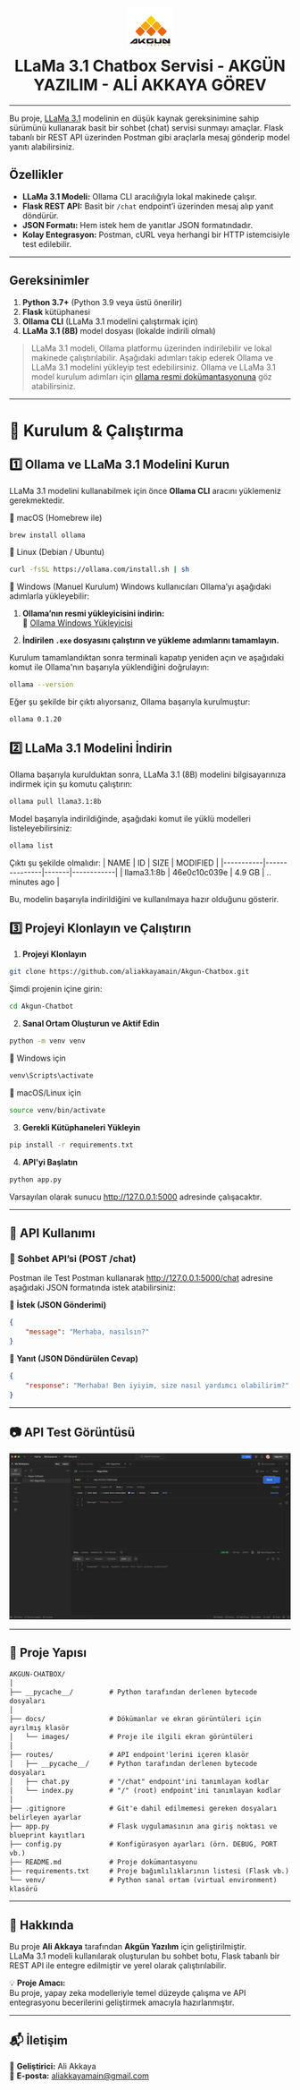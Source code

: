 <h1 align="center">
  <img src="docs/images/akgunicon.png" width="80">  
  <br>
  LLaMa 3.1 Chatbox Servisi - AKGÜN YAZILIM - ALİ AKKAYA GÖREV
</h1>

---

Bu proje, [LLaMa 3.1](https://ollama.com/library/llama3.1:8b) modelinin en düşük kaynak gereksinimine sahip sürümünü kullanarak basit bir sohbet (chat) servisi sunmayı amaçlar. Flask tabanlı bir REST API üzerinden Postman gibi araçlarla mesaj gönderip model yanıtı alabilirsiniz.

## Özellikler

- **LLaMa 3.1 Modeli:** Ollama CLI aracılığıyla lokal makinede çalışır.
- **Flask REST API:** Basit bir `/chat` endpoint’i üzerinden mesaj alıp yanıt döndürür.
- **JSON Formatı:** Hem istek hem de yanıtlar JSON formatındadır.
- **Kolay Entegrasyon:** Postman, cURL veya herhangi bir HTTP istemcisiyle test edilebilir.

---

## Gereksinimler

1. **Python 3.7+** (Python 3.9 veya üstü önerilir)
2. **Flask** kütüphanesi
3. **Ollama CLI** (LLaMa 3.1 modelini çalıştırmak için)
4. **LLaMa 3.1 (8B)** model dosyası (lokalde indirili olmalı)

> LLaMa 3.1 modeli, Ollama platformu üzerinden indirilebilir ve lokal makinede çalıştırılabilir. Aşağıdaki adımları takip ederek Ollama ve LLaMa 3.1 modelini yükleyip test edebilirsiniz.
> Ollama ve LLaMa 3.1 model kurulum adımları için [ollama resmi dokümantasyonuna](https://ollama.com/library/llama3.1) göz atabilirsiniz.

---

# 🚀 Kurulum & Çalıştırma

## 1️⃣ Ollama ve LLaMa 3.1 Modelini Kurun
LLaMa 3.1 modelini kullanabilmek için önce **Ollama CLI** aracını yüklemeniz gerekmektedir.

📌 macOS (Homebrew ile)
```bash
brew install ollama
```
📌 Linux (Debian / Ubuntu)
```bash
curl -fsSL https://ollama.com/install.sh | sh
```
📌 Windows (Manuel Kurulum)
Windows kullanıcıları Ollama’yı aşağıdaki adımlarla yükleyebilir:

1. **Ollama’nın resmi yükleyicisini indirin:**  
   🔗 [Ollama Windows Yükleyicisi](https://ollama.com/download/windows)

2. **İndirilen `.exe` dosyasını çalıştırın ve yükleme adımlarını tamamlayın.**


Kurulum tamamlandıktan sonra terminali kapatıp yeniden açın ve aşağıdaki komut ile Ollama'nın başarıyla yüklendiğini doğrulayın:
```bash
ollama --version
```
Eğer şu şekilde bir çıktı alıyorsanız, Ollama başarıyla kurulmuştur:
```bash
ollama 0.1.20
```

## 2️⃣ LLaMa 3.1 Modelini İndirin
Ollama başarıyla kurulduktan sonra, LLaMa 3.1 (8B) modelini bilgisayarınıza indirmek için şu komutu çalıştırın:
```bash
ollama pull llama3.1:8b
```
Model başarıyla indirildiğinde, aşağıdaki komut ile yüklü modelleri listeleyebilirsiniz:
```bash
ollama list
```
Çıktı şu şekilde olmalıdır:
| NAME      | ID             | SIZE  | MODIFIED    |
|-----------|---------------|-------|------------|
| llama3.1:8b | 46e0c10c039e | 4.9 GB | .. minutes ago |

Bu, modelin başarıyla indirildiğini ve kullanılmaya hazır olduğunu gösterir.


## 3️⃣ Projeyi Klonlayın ve Çalıştırın
1. **Projeyi Klonlayın**
```bash
git clone https://github.com/aliakkayamain/Akgun-Chatbox.git
```
Şimdi projenin içine girin:
```bash
cd Akgun-Chatbot
```

2. **Sanal Ortam Oluşturun ve Aktif Edin**
```bash
python -m venv venv
```
📌 Windows için
```bash
venv\Scripts\activate
```
📌 macOS/Linux için
```bash
source venv/bin/activate
```

3. **Gerekli Kütüphaneleri Yükleyin**
```bash
pip install -r requirements.txt
```

4. **API'yi Başlatın**
```bash
python app.py
```
Varsayılan olarak sunucu http://127.0.0.1:5000 adresinde çalışacaktır.

---

## 💬 API Kullanımı

### 📌 Sohbet API’si (POST /chat)

Postman ile Test
Postman kullanarak http://127.0.0.1:5000/chat adresine aşağıdaki JSON formatında istek atabilirsiniz:

🔹 **İstek (JSON Gönderimi)**  
```json
{
    "message": "Merhaba, nasılsın?"
}
```

🔹 **Yanıt (JSON Döndürülen Cevap)**
```json
{
    "response": "Merhaba! Ben iyiyim, size nasıl yardımcı olabilirim?"
}
```

---

## 📷 API Test Görüntüsü
![Postman Testi](docs/images/screen_shot2.png)

---

## 📂 Proje Yapısı
```
AKGUN-CHATBOX/
│
├── __pycache__/         # Python tarafından derlenen bytecode dosyaları
│
├── docs/                # Dökümanlar ve ekran görüntüleri için ayrılmış klasör
│   └── images/          # Proje ile ilgili ekran görüntüleri
│
├── routes/              # API endpoint'lerini içeren klasör
│   ├── __pycache__/     # Python tarafından derlenen bytecode dosyaları
│   ├── chat.py          # "/chat" endpoint'ini tanımlayan kodlar
│   └── index.py         # "/" (root) endpoint'ini tanımlayan kodlar
│
├── .gitignore           # Git'e dahil edilmemesi gereken dosyaları belirleyen ayarlar
├── app.py               # Flask uygulamasının ana giriş noktası ve blueprint kayıtları
├── config.py            # Konfigürasyon ayarları (örn. DEBUG, PORT vb.)
├── README.md            # Proje dokümantasyonu
├── requirements.txt     # Proje bağımlılıklarının listesi (Flask vb.)
└── venv/                # Python sanal ortam (virtual environment) klasörü
```

---

## 📌 Hakkında

Bu proje **Ali Akkaya** tarafından **Akgün Yazılım** için geliştirilmiştir.  
LLaMa 3.1 modeli kullanılarak oluşturulan bu sohbet botu, Flask tabanlı bir REST API ile entegre edilmiştir ve yerel olarak çalıştırılabilir.

💡 **Proje Amacı:**  
Bu proje, yapay zeka modelleriyle temel düzeyde çalışma ve API entegrasyonu becerilerini geliştirmek amacıyla hazırlanmıştır.

---

## 📬 İletişim  

📩 **Geliştirici:** Ali Akkaya  
📧 **E-posta:** [aliakkayamain@gmail.com](mailto:aliakkayamain@gmail.com)  

